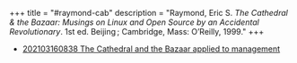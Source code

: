 +++
title = "#raymond-cab"
description = "Raymond, Eric S. _The Cathedral & the Bazaar: Musings on Linux and Open Source by an Accidental Revolutionary_. 1st ed. Beijing ; Cambridge, Mass: O’Reilly, 1999."
+++
- [202103160838 The Cathedral and the Bazaar applied to management](/zettelkasten/202103160838-the-cathedral-and-the-bazaar-applied-to-management)
